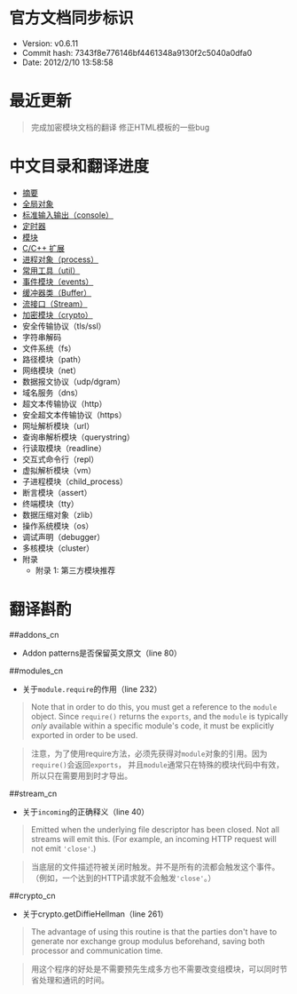 # 官方文档同步标识

 - Version: v0.6.11
 - Commit hash: 7343f8e776146bf4461348a9130f2c5040a0dfa0
 - Date: 2012/2/10 13:58:58

# 最近更新

>完成加密模块文档的翻译
>修正HTML模板的一些bug

# 中文目录和翻译进度

* [摘要](./NodeJSDocCN/blob/master/api/synopsis_cn.markdown)
* [全局对象](./NodeJSDocCN/blob/master/api/globals_cn.markdown)
* [标准输入输出（console）](./NodeJSDocCN/blob/master/api/stdio_cn.markdown)
* [定时器](./NodeJSDocCN/blob/master/api/timers_cn.markdown)
* [模块](./NodeJSDocCN/blob/master/api/modules_cn.markdown)
* [C/C++ 扩展](./NodeJSDocCN/blob/master/api/addons_cn.markdown)
* [进程对象（process）](./NodeJSDocCN/blob/master/api/process_cn.markdown)
* [常用工具（util）](./NodeJSDocCN/blob/master/api/util_cn.markdown)
* [事件模块（events）](./NodeJSDocCN/blob/master/api/events_cn.markdown)
* [缓冲器类（Buffer）](./NodeJSDocCN/blob/master/api/buffer_cn.markdown)
* [流接口（Stream）](./NodeJSDocCN/blob/master/api/stream_cn.markdown)
* [加密模块（crypto）](./NodeJSDocCN/blob/master/api/crypto_cn.markdown)
* 安全传输协议（tls/ssl）
* 字符串解码
* 文件系统（fs）
* 路径模块（path）
* 网络模块（net）
* 数据报文协议（udp/dgram）
* 域名服务（dns）
* 超文本传输协议（http）
* 安全超文本传输协议（https）
* 网址解析模块（url）
* 查询串解析模块（querystring）
* 行读取模块（readline）
* 交互式命令行（repl）
* 虚拟解析模块（vm）
* 子进程模块（child_process）
* 断言模块（assert）
* 终端模块（tty）
* 数据压缩对象（zlib）
* 操作系统模块（os）
* 调试声明（debugger）
* 多核模块（cluster）
* 附录
  * 附录 1: 第三方模块推荐

# 翻译斟酌

##addons_cn

 - Addon patterns是否保留英文原文（line 80）

##modules_cn

 - 关于`module.require`的作用（line 232）

>Note that in order to do this, you must get a reference to the `module`
>object.  Since `require()` returns the `exports`, and the `module` is
>typically *only* available within a specific module's code, it must be
>explicitly exported in order to be used.

>注意，为了使用require方法，必须先获得对`module`对象的引用。因为`require()`会返回`exports`，
>并且`module`通常只在特殊的模块代码中有效，所以只在需要用到时才导出。

##stream_cn

 - 关于`incoming`的正确释义（line 40）

>Emitted when the underlying file descriptor has been closed. Not all streams
>will emit this.  (For example, an incoming HTTP request will not emit
>`'close'`.)

>当底层的文件描述符被关闭时触发。并不是所有的流都会触发这个事件。（例如，一个达到的HTTP请求就不会触发`'close'`。）

##crypto_cn

 - 关于crypto.getDiffieHellman（line 261）

>The advantage of using this routine is that the parties don't have to
>generate nor exchange group modulus beforehand, saving both processor and
>communication time.

>用这个程序的好处是不需要预先生成多方也不需要改变组模块，可以同时节省处理和通讯的时间。